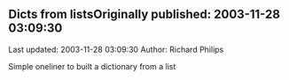 ## Dicts from listsOriginally published: 2003-11-28 03:09:30 
Last updated: 2003-11-28 03:09:30 
Author: Richard Philips 
 
Simple oneliner to built a dictionary from a list
